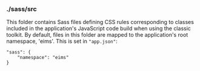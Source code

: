 ### ./sass/src

This folder contains Sass files defining CSS rules corresponding to classes
included in the application's JavaScript code build when using the classic toolkit.
By default, files in this folder are mapped to the application's root namespace, 'eims'.
This is set in `"app.json"`:

    "sass": {
        "namespace": "eims"
    }
